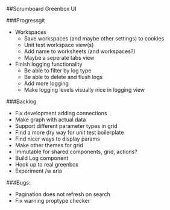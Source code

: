 ##Scrumboard Greenbox UI

###Progressgit
- Workspaces
    * Save workspaces (and maybe other settings) to cookies
    * Unit test workspace view(s)
    * Add name to worksheets (and workspaces?)
    * Maybe a seperate tabs view
- Finish logging functionality
    * Be able to filter by log type
    * Be able to delete and flush logs
    * Add more logging
    * Make logging levels visually nice in logging view

###Backlog
- Fix development adding connections
- Make graph with actual data
- Support different parameter types in grid
- Find a more dry way for unit test boilerplate
- Find nicer ways to display params
- Make other themes for grid
- Immutable for shared components, grid, actions?
- Build Log component
- Hook up to real greenbox
- Experiment /w aria

###Bugs:
- Pagination does not refresh on search
- Fix warning proptype checker